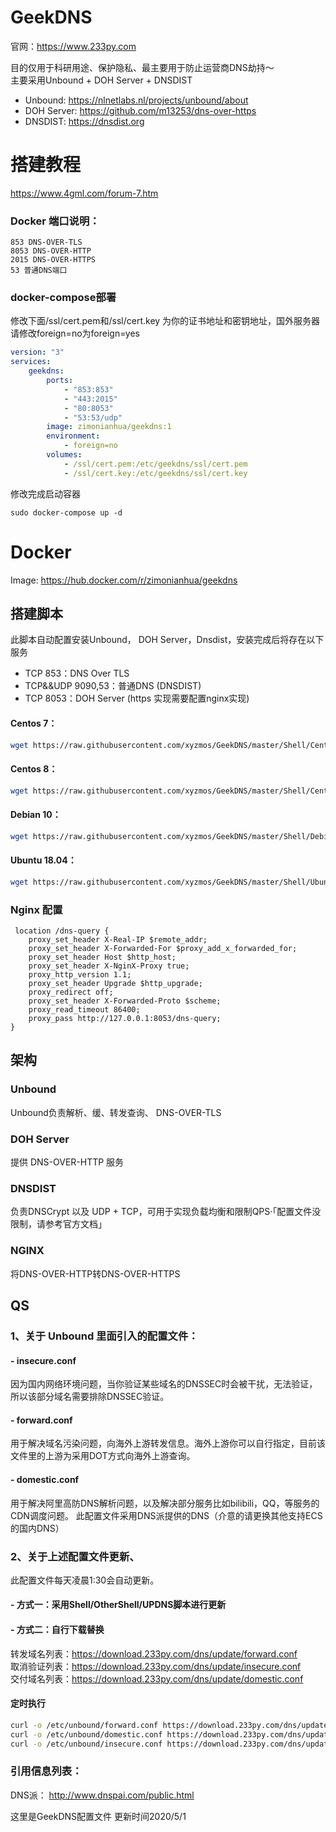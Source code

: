 # GeekDNS
官网：https://www.233py.com

目的仅用于科研用途、保护隐私、最主要用于防止运营商DNS劫持～  
主要采用Unbound + DOH Server + DNSDIST   

 - Unbound: https://nlnetlabs.nl/projects/unbound/about  
 - DOH Server: https://github.com/m13253/dns-over-https  
 - DNSDIST:  https://dnsdist.org  

# 搭建教程
https://www.4gml.com/forum-7.htm  

### Docker 端口说明：
    853 DNS-OVER-TLS
    8053 DNS-OVER-HTTP
    2015 DNS-OVER-HTTPS
    53 普通DNS端口

### docker-compose部署
修改下面/ssl/cert.pem和/ssl/cert.key 为你的证书地址和密钥地址，国外服务器请修改foreign=no为foreign=yes
``` yml
version: "3"
services:
    geekdns:
        ports:
            - "853:853"
            - "443:2015"
            - "80:8053"
            - "53:53/udp"
        image: zimonianhua/geekdns:1
        environment:
            - foreign=no
        volumes:
            - /ssl/cert.pem:/etc/geekdns/ssl/cert.pem
            - /ssl/cert.key:/etc/geekdns/ssl/cert.key
```
修改完成启动容器
```
sudo docker-compose up -d
```
# Docker
Image: https://hub.docker.com/r/zimonianhua/geekdns


## 搭建脚本
此脚本自动配置安装Unbound， DOH Server，Dnsdist，安装完成后将存在以下服务
- TCP 853：DNS Over TLS  
- TCP&&UDP 9090,53：普通DNS (DNSDIST)  
- TCP 8053：DOH Server (https 实现需要配置nginx实现)  


#### Centos 7：
``` bash
wget https://raw.githubusercontent.com/xyzmos/GeekDNS/master/Shell/Centos7-DNS.sh && bash Centos7-DNS.sh 
```
#### Centos 8：
``` bash
wget https://raw.githubusercontent.com/xyzmos/GeekDNS/master/Shell/Centos8-DNS.sh && bash Centos8-DNS.sh 
```
#### Debian 10：
``` bash
wget https://raw.githubusercontent.com/xyzmos/GeekDNS/master/Shell/Debian10-DNS.sh && bash Debian10-DNS.sh 
```
#### Ubuntu 18.04：
``` bash
wget https://raw.githubusercontent.com/xyzmos/GeekDNS/master/Shell/Ubuntu18.04-DNS.sh && bash Ubuntu18.04-DNS.sh 
```



### Nginx 配置
``` nginx
 location /dns-query {
    proxy_set_header X-Real-IP $remote_addr;
    proxy_set_header X-Forwarded-For $proxy_add_x_forwarded_for;
    proxy_set_header Host $http_host;
    proxy_set_header X-NginX-Proxy true;
    proxy_http_version 1.1;
    proxy_set_header Upgrade $http_upgrade;
    proxy_redirect off;
    proxy_set_header X-Forwarded-Proto $scheme;
    proxy_read_timeout 86400;
    proxy_pass http://127.0.0.1:8053/dns-query;
}
```


## 架构  
### Unbound 
Unbound负责解析、缓、转发查询、 DNS-OVER-TLS  
### DOH Server 
提供 DNS-OVER-HTTP 服务   
### DNSDIST 
负责DNSCrypt 以及 UDP + TCP，可用于实现负载均衡和限制QPS·「配置文件没限制，请参考官方文档」   
### NGINX 
将DNS-OVER-HTTP转DNS-OVER-HTTPS  

## QS  
### 1、关于 Unbound 里面引入的配置文件：
#### -  insecure.conf
  因为国内网络环境问题，当你验证某些域名的DNSSEC时会被干扰，无法验证，所以该部分域名需要排除DNSSEC验证。  

#### -  forward.conf
  用于解决域名污染问题，向海外上游转发信息。海外上游你可以自行指定，目前该文件里的上游为采用DOT方式向海外上游查询。  

#### -  domestic.conf
  用于解决阿里高防DNS解析问题，以及解决部分服务比如bilibili，QQ，等服务的CDN调度问题。
  此配置文件采用DNS派提供的DNS（介意的请更换其他支持ECS的国内DNS）  


### 2、关于上述配置文件更新、
此配置文件每天凌晨1:30会自动更新。
#### -  方式一：采用Shell/OtherShell/UPDNS脚本进行更新
#### -  方式二：自行下载替换
转发域名列表：https://download.233py.com/dns/update/forward.conf  
取消验证列表：https://download.233py.com/dns/update/insecure.conf  
交付域名列表：https://download.233py.com/dns/update/domestic.conf  
#### 定时执行
``` bash
curl -o /etc/unbound/forward.conf https://download.233py.com/dns/update/forward.conf
curl -o /etc/unbound/domestic.conf https://download.233py.com/dns/update/domestic.conf
curl -o /etc/unbound/insecure.conf https://download.233py.com/dns/update/insecure.conf
```

### 引用信息列表：
DNS派： http://www.dnspai.com/public.html  


这里是GeekDNS配置文件
更新时间2020/5/1